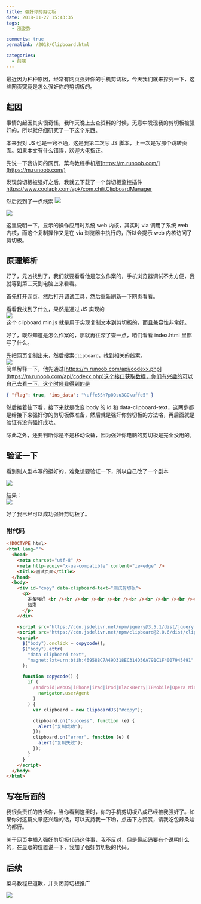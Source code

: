 ```yaml
---
title: 强奸你的剪切板
date: 2018-01-27 15:43:35
tags:
  - 涨姿势

comments: true
permalink: /2018/Clipboard.html

categories:
  - 前端
---
```


最近因为种种原因，经常有网页强奸你的手机剪切板，今天我们就来探究一下，这些网页究竟是怎么强奸你的剪切板的。

<!-- more -->

## 起因

事情的起因其实很奇怪，我昨天晚上去查资料的时候，无意中发现我的剪切板被强奸的，所以就仔细研究了一下这个东西。

本来我对 JS 也是一窍不通，这是我第二次写 JS 脚本，上一次是写那个跳转页面。如果本文有什么错误，欢迎大佬指正。

先说一下我访问的网页，菜鸟教程手机版[https://m.runoob.com/](https://m.runoob.com/)

发现剪切板被强奸之后，我就去下载了一个剪切板监控插件[https://www.coolapk.com/apk/com.chili.ClipboardManager ](https://www.coolapk.com/apk/com.chili.ClipboardManager)

然后找到了一点线索
![](./img/11.png)

![](./img/2.png)

这里说明一下，显示的操作应用时系统 web 内核，其实时 via 调用了系统 web 内核，而这个复制操作又是在 via 浏览器中执行的，所以会提示 web 内核访问了剪切板。

## 原理解析

好了，元凶找到了，我们就要看看他是怎么作案的，手机浏览器调试不太方便，我就等到第二天到电脑上来看看。

首先打开网页，然后打开调试工具，然后重新刷新一下网页看看。

看看我找到了什么，果然是通过 JS 实现的  
![](./img/3.png)  
这个 clipboard.min.js 就是用于实现复制文本到剪切板的，而且兼容性非常好。

好了，既然知道是怎么作案的，那就再往深了查一点，咱们看看 index.html 里都写了什么。

先把网页复制出来，然后搜索`clipboard`，找到相关的线索。  
![](./img/4.png)  
简单解释一下，他先通过[https://m.runoob.com/api/codexx.php](https://m.runoob.com/api/codexx.php)这个接口获取数据，你们有兴趣的可以自己去看一下，这个时候我得到的是

```json
{ "flag": true, "ins_data": "\uffe5Sh7p0Osu3GO\uffe5" }
```

然后接着往下看，接下来就是改变 body 的 id 和 data-clipboard-text，这两步都是给接下来强奸你的剪切板做准备，然后就是强奸你剪切板的方法咯，再后面就是验证有没有强奸成功。

除此之外，还要判断你是不是移动设备，因为强奸你电脑的剪切板是完全没用的。

## 验证一下

看到别人剧本写的挺好的，难免想要验证一下，所以自己改了一个剧本

![](./img/5.png)

结果：  
![](./img/6.png)

好了我已经可以成功强奸剪切板了。

### 附代码

```html
<!DOCTYPE html>
<html lang="">
  <head>
    <meta charset="utf-8" />
    <meta http-equiv="x-ua-compatible" content="ie=edge" />
    <title>测试页面</title>
  </head>
  <body>
    <div id="copy" data-clipboard-text="测试剪切板">
      <p>
        准备强奸 <br /><br /><br /><br /><br /><br /><br /><br /><br /><br />
        结束
      </p>
    </div>

    <script src="https://cdn.jsdelivr.net/npm/jquery@3.5.1/dist/jquery.slim.min.js"></script>
    <script src="https://cdn.jsdelivr.net/npm/clipboard@2.0.6/dist/clipboard.min.js"></script>
    <script>
      $("body").onclick = copycode();
      $("body").attr(
        "data-clipboard-text",
        "magnet:?xt=urn:btih:469588C7A49D318EC314D56A791C1F4007945491"
      );

      function copycode() {
        if (
          /Android|webOS|iPhone|iPad|iPod|BlackBerry|IEMobile|Opera Mini/i.test(
            navigator.userAgent
          )
        ) {
          var clipboard = new ClipboardJS("#copy");

          clipboard.on("success", function (e) {
            alert("复制成功");
          });
          clipboard.on("error", function (e) {
            alert("复制失败");
          });
        }
      }
    </script>
  </body>
</html>
```

## 写在后面的

~~我很负责任的告诉你，当你看到这里时，你的手机剪切板八成已经被我强奸了。~~如果你对这篇文章感兴趣的话，可以支持我一下哟，点击下方赞赏，请我吃包辣条啥的都行。

关于网页中插入强奸剪切板代码这件事，我不反对，但是最起码要有个说明什么的，在显眼的位置说一下，我加了强奸剪切板的代码。

## 后续

菜鸟教程已道歉，并关闭剪切板推广

![](./img/Snipaste_2020-05-09_15-36-13.png)
